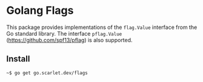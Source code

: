 # Golang Flags

This package provides implementations of the `flag.Value` interface from the Go
standard library. The interface `pflag.Value` (<https://github.com/spf13/pflag>) is also
supported.

## Install

```bash
~$ go get go.scarlet.dev/flags
```
